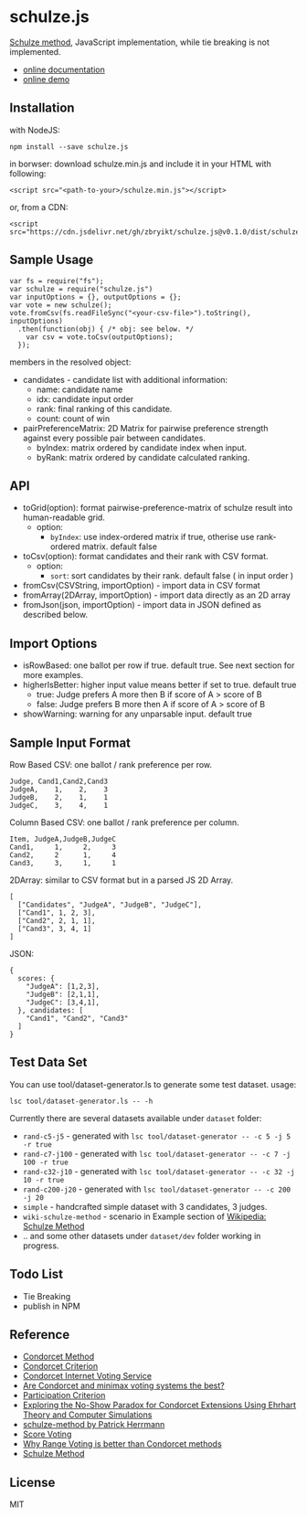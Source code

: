 # schulze.js

[Schulze method](https://arxiv.org/abs/1804.02973), JavaScript implementation, while tie breaking is not implemented.

  
 * [online documentation](http://schulzejs.bindo.la/)
 * [online demo](http://schulzejs.bindo.la/app/)


## Installation

with NodeJS:

    npm install --save schulze.js


in borwser: download schulze.min.js and include it in your HTML with following:

    <script src="<path-to-your>/schulze.min.js"></script>

or, from a CDN:

    <script src="https://cdn.jsdelivr.net/gh/zbryikt/schulze.js@v0.1.0/dist/schulze.min.js"/>


## Sample Usage

    var fs = require("fs");
    var schulze = require("schulze.js")
    var inputOptions = {}, outputOptions = {};
    var vote = new schulze();
    vote.fromCsv(fs.readFileSync("<your-csv-file>").toString(), inputOptions)
      .then(function(obj) { /* obj: see below. */
        var csv = vote.toCsv(outputOptions);
      });


members in the resolved object:

 - candidates - candidate list with additional information:
   - name: candidate name
   - idx: candidate input order
   - rank: final ranking of this candidate.
   - count: count of win
 - pairPreferenceMatrix: 2D Matrix for pairwise preference strength against every possible pair between candidates.
   - byIndex: matrix ordered by candidate index when input.
   - byRank: matrix ordered by candidate calculated ranking.


## API

 - toGrid(option): format pairwise-preference-matrix of schulze result into human-readable grid.
   - option:
     - `byIndex`: use index-ordered matrix if true, otherise use rank-ordered matrix. default false
 - toCsv(option): format candidates and their rank with CSV format.
   - option:
     - `sort`: sort candidates by their rank. default false ( in input order )
 - fromCsv(CSVString, importOption) - import data in CSV format
 - fromArray(2DArray, importOption) - import data directly as an 2D array
 - fromJson(json, importOption) - import data in JSON defined as described below.


## Import Options

 - isRowBased: one ballot per row if true. default true. See next section for more examples.
 - higherIsBetter: higher input value means better if set to true. default true 
   - true:  Judge prefers A more then B if score of A > score of B
   - false: Judge prefers B more then A if score of A > score of B
 - showWarning: warning for any unparsable input. default true


## Sample Input Format

Row Based CSV: one ballot / rank preference per row.

    Judge, Cand1,Cand2,Cand3
    JudgeA,    1,    2,    3
    JudgeB,    2,    1,    1
    JudgeC,    3,    4,    1


Column Based CSV: one ballot / rank preference per column.

    Item, JudgeA,JudgeB,JudgeC
    Cand1,     1,     2,     3
    Cand2,     2      1,     4
    Cand3,     3,     1,     1

2DArray: similar to CSV format but in a parsed JS 2D Array.

    [
      ["Candidates", "JudgeA", "JudgeB", "JudgeC"],
      ["Cand1", 1, 2, 3],
      ["Cand2", 2, 1, 1],
      ["Cand3", 3, 4, 1]
    ]


JSON:

    {
      scores: {
        "JudgeA": [1,2,3],
        "JudgeB": [2,1,1],
        "JudgeC": [3,4,1],
      }, candidates: [
        "Cand1", "Cand2", "Cand3"
      ]
    }



## Test Data Set

You can use tool/dataset-generator.ls to generate some test dataset. usage:

    lsc tool/dataset-generator.ls -- -h

Currently there are several datasets available under `dataset` folder:

 - `rand-c5-j5` - generated with `lsc tool/dataset-generator -- -c 5 -j 5 -r true`
 - `rand-c7-j100` - generated with `lsc tool/dataset-generator -- -c 7 -j 100 -r true`
 - `rand-c32-j10` - generated with `lsc tool/dataset-generator -- -c 32 -j 10 -r true`
 - `rand-c200-j20` - generated with `lsc tool/dataset-generator -- -c 200 -j 20`
 - `simple` - handcrafted simple dataset with 3 candidates, 3 judges.
 - `wiki-schulze-method` - scenario in Example section of [Wikipedia: Schulze Method](https://en.wikipedia.org/wiki/Schulze_method)
 - .. and some other datasets under `dataset/dev` folder working in progress.


## Todo List

 * Tie Breaking
 * publish in NPM


## Reference

 * [Condorcet Method](https://en.wikipedia.org/wiki/Condorcet_method)
 * [Condorcet Criterion](https://en.wikipedia.org/wiki/Condorcet_criterion)
 * [Condorcet Internet Voting Service](https://civs.cs.cornell.edu/)
 * [Are Condorcet and minimax voting systems the best?](https://arxiv.org/abs/1807.01366)
 * [Participation Criterion](https://en.wikipedia.org/wiki/Participation_criterion)
 * [Exploring the No-Show Paradox for Condorcet Extensions Using Ehrhart Theory and Computer Simulations](http://www.ifaamas.org/Proceedings/aamas2019/pdfs/p520.pdf)
 * [schulze-method by Patrick Herrmann](https://bitbucket.org/patrickherrmann/schulze-method)
 * [Score Voting](https://en.wikipedia.org/wiki/Score_voting)
 * [Why Range Voting is better than Condorcet methods](https://www.rangevoting.org/rangeVcond.html)
 * [Schulze Method](https://en.wikipedia.org/wiki/Schulze_method)


## License

MIT


